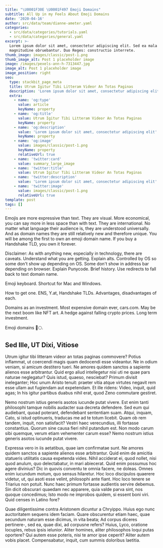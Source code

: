 ```yaml
---
title: "\U0001F30E \U0001F497 Emoji Domains"
subtitle: All Up in my Feels About Emoji Domains
date: '2020-04-16'
author: src/data/team/dianne-ameter.yaml
categories:
  - src/data/categories/tutorials.yaml
  - src/data/categories/general.yaml
excerpt: >-
  Lorem ipsum dolor sit amet, consectetur adipiscing elit. Sed ea mala virtuti
  magnitudine obruebantur. Duo Reges: constructio interrete.
thumb_image: images/classic/post-1.png
thumb_image_alt: Post 1 placeholder image
image: /images/pexels-ann-h-7313447.jpg
image_alt: Post 1 placeholder image
image_position: right
seo:
  type: stackbit_page_meta
  title: Utrum Igitur Tibi Litteram Videor An Totas Paginas
  description: 'Lorem ipsum dolor sit amet, consectetur adipiscing elit'
  extra:
    - name: 'og:type'
      value: article
      keyName: property
    - name: 'og:title'
      value: Utrum Igitur Tibi Litteram Videor An Totas Paginas
      keyName: property
    - name: 'og:description'
      value: 'Lorem ipsum dolor sit amet, consectetur adipiscing elit'
      keyName: property
    - name: 'og:image'
      value: images/classic/post-1.png
      keyName: property
      relativeUrl: true
    - name: 'twitter:card'
      value: summary_large_image
    - name: 'twitter:title'
      value: Utrum Igitur Tibi Litteram Videor An Totas Paginas
    - name: 'twitter:description'
      value: 'Lorem ipsum dolor sit amet, consectetur adipiscing elit'
    - name: 'twitter:image'
      value: images/classic/post-1.png
      relativeUrl: true
template: post
tags: []
---
```

Emojis are more expressive than text. They are visual. More economical, you can say more in less space than with text. They are international. No matter what language their audience is, they are understood universally. And as domain names they are still relatively new and therefore unique. You will be among the first to own an emoji domain name. If you buy a Handshake TLD, you own it forever.

Disclaimer: As with anything new, especially in technology, there are caveats. Understand what you are getting. Explain alts. Controlled by OS so some don't show up depending on OS. Some don't show in address bar depending on browser. Explain Punycode. Brief history. Use redirects to fall back to text domain name.

Emoji keyboard. Shortcut for Mac and Windows.

How to get one. ENS, Y.at, Handshake TLDs. Advantages, disadvantages of each.

Domains as an investment. Most expensive domain ever, cars.com. May be the next boom like NFT art. A hedge against falling crypto prices. Long term investment.

Emoji domains 🚀🌕.

## Sed Ille, UT Dixi, Vitiose

Utrum igitur tibi litteram videor an totas paginas commovere? Potius inflammat, ut coercendi magis quam dedocendi esse videantur. Ne in odium veniam, si amicum destitero tueri. Ne amores quidem sanctos a sapiente alienos esse arbitrantur. Quid ergo aliud intellegetur nisi uti ne quae pars naturae neglegatur? Quis istud, quaeso, nesciebat? Primum divisit ineleganter; Hoc unum Aristo tenuit: praeter vitia atque virtutes negavit rem esse ullam aut fugiendam aut expetendam. Et ille ridens: Video, inquit, quid agas; In his igitur partibus duabus nihil erat, quod Zeno commutare gestiret.

Nemo nostrum istius generis asotos iucunde putat vivere.
Est enim tanti philosophi tamque nobilis audacter sua decreta defendere. Sed eum qui audiebant, quoad poterant, defendebant sententiam suam. Atqui, inquam, Cato, si istud optinueris, traducas me ad te totum licebit. Quam ob rem tandem, inquit, non satisfacit? Vestri haec verecundius, illi fortasse constantius. Quorum sine causa fieri nihil putandum est. Non modo carum sibi quemque, verum etiam vehementer carum esse? Nemo nostrum istius generis asotos iucunde putat vivere.

Expressa vero in iis aetatibus, quae iam confirmatae sunt.
Ne amores quidem sanctos a sapiente alienos esse arbitrantur. Quid enim de amicitia statueris utilitatis causa expetenda vides. Nihil acciderat ei, quod nollet, nisi quod anulum, quo delectabatur, in mari abiecerat. Quid enim possumus hoc agere divinius? Dic in quovis conventu te omnia facere, ne doleas. Omnes enim iucundum motum, quo sensus hilaretur. Hoc loco discipulos quaerere videtur, ut, qui asoti esse velint, philosophi ante fiant. Hoc loco tenere se Triarius non potuit. Nunc haec primum fortasse audientis servire debemus. Sin dicit obscurari quaedam nec apparere, quia valde parva sint, nos quoque concedimus; Isto modo ne improbos quidem, si essent boni viri. Quid censes in Latino fore?

Quae diligentissime contra Aristonem dicuntur a Chryippo. Huius ego nunc auctoritatem sequens idem faciam. Quare obscurentur etiam haec, quae secundum naturam esse dicimus, in vita beata; Ad corpus diceres pertinere-, sed ea, quae dixi, ad corpusne refers? Huius, Lyco, oratione locuples, rebus ipsis ielunior. Aliter homines, aliter philosophos loqui putas oportere? Qui autem esse poteris, nisi te amor ipse ceperit? Aliter autem vobis placet. Compensabatur, inquit, cum summis doloribus laetitia.
